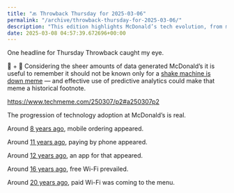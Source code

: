 ```yaml
---
title: "🔙 Throwback Thursday for 2025-03-06"
permalink: "/archive/throwback-thursday-for-2025-03-06/"
description: "This edition highlights McDonald’s tech evolution, from mobile ordering to predictive analytics."
date: 2025-03-08 04:57:39.672696+00:00
---
```


<p>One headline for Thursday Throwback caught my eye.</p><p>🥛 + 🤖 Considering the sheer amounts of data generated McDonald’s it is useful to remember it should not be known only for a <a target="_blank" rel="noopener noreferrer nofollow" href="https://mcbroken.com/">shake machine is down meme</a> — and effective use of predictive analytics could make that meme a historical footnote.</p><p><a target="_blank" rel="noopener noreferrer nofollow" href="https://www.techmeme.com/250307/p2#a250307p2">https://www.techmeme.com/250307/p2#a250307p2</a></p><p>The progression of technology adoption at McDonald’s is real.</p><p>Around <a target="_blank" rel="noopener noreferrer nofollow" href="https://www.techmeme.com/170315/p20#a170315p20">8 years ago</a>, mobile ordering appeared.</p><p>Around <a target="_blank" rel="noopener noreferrer nofollow" href="https://www.techmeme.com/141115/p3#a141115p3">11 years ago</a>, paying by phone appeared.</p><p>Around <a target="_blank" rel="noopener noreferrer nofollow" href="https://www.techmeme.com/130911/p33#a130911p33">12 years ago</a>, an app for that appeared.</p><p>Around <a target="_blank" rel="noopener noreferrer nofollow" href="https://www.techmeme.com/091215/p85#a091215p85">16 years ago</a>, free Wi-Fi prevailed.</p><p>Around <a target="_blank" rel="noopener noreferrer nofollow" href="https://www.techmeme.com/051018/p35#a051018p35">20 years ago</a>, paid Wi-Fi was coming to the menu.</p><p></p><p></p><p></p>